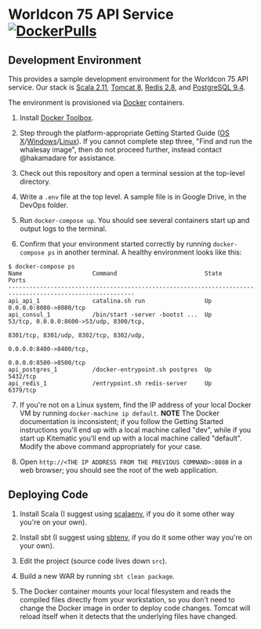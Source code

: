 # Worldcon 75 API Service [![DockerPulls](https://img.shields.io/docker/stars/worldcon75/api.svg)](https://hub.docker.com/r/worldcon75/api/)

## Development Environment

This provides a sample development environment for the Worldcon 75 API service.  Our stack is [Scala 2.11](http://scala-lang.org/), [Tomcat 8](http://tomcat.apache.org/), [Redis 2.8](http://redis.io/), and [PostgreSQL 9.4](http://www.postgresql.org/).

The environment is provisioned via [Docker](https://www.docker.com/) containers.

1. Install [Docker Toolbox](https://www.docker.com/docker-toolbox).

2. Step through the platform-appropriate Getting Started Guide ([OS X](https://docs.docker.com/mac/)/[Windows](https://docs.docker.com/windows/)/[Linux](https://docs.docker.com/linux/)).  If you cannot complete step three, "Find and run the whalesay image", then do not proceed further, instead contact @hakamadare for assistance.

3. Check out this repository and open a terminal session at the top-level directory.

4. Write a `.env` file at the top level.  A sample file is in Google Drive, in the DevOps folder.

5. Run `docker-compose up`.  You should see several containers start up and output logs to the terminal.

6. Confirm that your environment started correctly by running `docker-compose ps` in another terminal.  A healthy environment looks like this:
```
$ docker-compose ps
Name                    Command                         State     Ports
----------------------------------------------------------------------------------------------------------
api_api_1               catalina.sh run                 Up        0.0.0.0:8080->8080/tcp
api_consul_1            /bin/start -server -bootst ...  Up        53/tcp, 0.0.0.0:8600->53/udp, 8300/tcp,
                                                                  8301/tcp, 8301/udp, 8302/tcp, 8302/udp,
                                                                  0.0.0.0:8400->8400/tcp,
                                                                  0.0.0.0:8500->8500/tcp
api_postgres_1          /docker-entrypoint.sh postgres  Up        5432/tcp
api_redis_1             /entrypoint.sh redis-server     Up        6379/tcp
```

7. If you're not on a Linux system, find the IP address of your local Docker VM by running `docker-machine ip default`.  **NOTE** The Docker documentation is inconsistent; if you follow the Getting Started instructions you'll end up with a local machine called "dev", while if you start up Kitematic you'll end up with a local machine called "default".  Modify the above command appropriately for your case.

8. Open `http://<THE IP ADDRESS FROM THE PREVIOUS COMMAND>:8080` in a web browser; you should see the root of the web application.

## Deploying Code

1. Install Scala (I suggest using [scalaenv](https://github.com/mazgi/scalaenv), if you do it some other way you're on your own).

2. Install sbt (I suggest using [sbtenv](https://github.com/mazgi/sbtenv), if you do it some other way you're on your own).

3. Edit the project (source code lives down `src`).

4. Build a new WAR by running `sbt clean package`.

5. The Docker container mounts your local filesystem and reads the compiled files directly from your workstation, so you don't need to change the Docker image in order to deploy code changes.  Tomcat will reload itself when it detects that the underlying files have changed.
